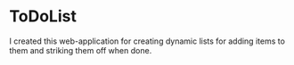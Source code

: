 # ToDoList
I created this web-application for creating dynamic lists for adding items to them and striking them off when done.
